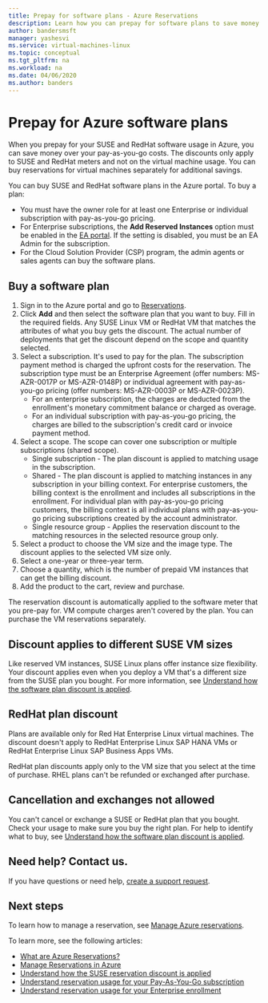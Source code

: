 ```yaml
---
title: Prepay for software plans - Azure Reservations
description: Learn how you can prepay for software plans to save money over your pay-as-you-go costs.
author: bandersmsft
manager: yashesvi
ms.service: virtual-machines-linux
ms.topic: conceptual
ms.tgt_pltfrm: na
ms.workload: na
ms.date: 04/06/2020
ms.author: banders
---
```

# Prepay for Azure software plans

When you prepay for your SUSE and RedHat software usage in Azure, you can save money over your pay-as-you-go costs. The discounts only apply to SUSE and RedHat meters and not on the virtual machine usage. You can buy reservations for virtual machines separately for additional savings.

You can buy SUSE and RedHat software plans in the Azure portal. To buy a plan:

- You must have the owner role for at least one Enterprise or individual subscription with pay-as-you-go pricing.
- For Enterprise subscriptions, the **Add Reserved Instances** option must be enabled in the [EA portal](https://ea.azure.com/). If the setting is disabled, you must be an EA Admin for the subscription.
- For the Cloud Solution Provider (CSP) program, the admin agents or sales agents can buy the software plans.

## Buy a software plan

1. Sign in to the Azure portal and go to [Reservations](https://portal.azure.com/#blade/Microsoft_Azure_Reservations/ReservationsBrowseBlade).
2. Click **Add** and then select the software plan that you want to buy.
Fill in the required fields. Any SUSE Linux VM or RedHat VM that matches the attributes of what you buy gets the discount. The actual number of deployments that get the discount depend on the scope and quantity selected.
3. Select a subscription. It's used to pay for the plan.
The subscription payment method is charged the upfront costs for the reservation. The subscription type must be an Enterprise Agreement (offer numbers: MS-AZR-0017P or MS-AZR-0148P) or individual agreement with pay-as-you-go pricing (offer numbers: MS-AZR-0003P or MS-AZR-0023P).
    - For an enterprise subscription, the charges are deducted from the enrollment's monetary commitment balance or charged as overage.
    - For an individual subscription with pay-as-you-go pricing, the charges are billed to the subscription's credit card or invoice payment method.
4. Select a scope. The scope can cover one subscription or multiple subscriptions (shared scope).
    - Single subscription - The plan discount is applied to matching usage in the subscription.
    - Shared - The plan discount is applied to matching instances in any subscription in your billing context. For enterprise customers, the billing context is the enrollment and includes all subscriptions in the enrollment. For individual plan with pay-as-you-go pricing customers, the billing context is all individual plans with pay-as-you-go pricing subscriptions created by the account administrator.
    - Single resource group - Applies the reservation discount to the matching resources in the selected resource group only.
5. Select a product to choose the VM size and the image type. The discount applies to the selected VM size only.
6. Select a one-year or three-year term.
7. Choose a quantity, which is the number of prepaid VM instances that can get the billing discount.
8. Add the product to the cart, review and purchase.

The reservation discount is automatically applied to the software meter that you pre-pay for. VM compute charges aren't covered by the plan. You can purchase the VM reservations separately.

## Discount applies to different SUSE VM sizes

Like reserved VM instances, SUSE Linux plans offer instance size flexibility. Your discount applies even when you deploy a VM that's a different size from the SUSE plan you bought. For more information, see [Understand how the software plan discount is applied](../../cost-management-billing/reservations/understand-suse-reservation-charges.md).

## RedHat plan discount

Plans are available only for Red Hat Enterprise Linux virtual machines. The discount doesn't apply to RedHat Enterprise Linux SAP HANA VMs or RedHat Enterprise Linux SAP Business Apps VMs.

RedHat plan discounts apply only to the VM size that you select at the time of purchase. RHEL plans can't be refunded or exchanged after purchase.


## Cancellation and exchanges not allowed

You can't cancel or exchange a SUSE or RedHat plan that you bought. Check your usage to make sure you buy the right plan. For help to identify what to buy, see [Understand how the software plan discount is applied](../../cost-management-billing/reservations/understand-suse-reservation-charges.md).

## Need help? Contact us.

If you have questions or need help, [create a support request](https://portal.azure.com/#blade/Microsoft_Azure_Support/HelpAndSupportBlade/newsupportrequest).

## Next steps

To learn how to manage a reservation, see [Manage Azure reservations](../../cost-management-billing/reservations/manage-reserved-vm-instance.md).

To learn more, see the following articles:

- [What are Azure Reservations?](../../cost-management-billing/reservations/save-compute-costs-reservations.md)
- [Manage Reservations in Azure](../../cost-management-billing/reservations/manage-reserved-vm-instance.md)
- [Understand how the SUSE reservation discount is applied](../../cost-management-billing/reservations/understand-suse-reservation-charges.md)
- [Understand reservation usage for your Pay-As-You-Go subscription](../../cost-management-billing/reservations/understand-reserved-instance-usage.md)
- [Understand reservation usage for your Enterprise enrollment](../../cost-management-billing/reservations/understand-reserved-instance-usage-ea.md)
